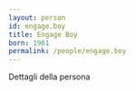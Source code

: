 ```yaml
---
layout: person
id: engage.boy
title: Engage Boy
born: 1961
permalink: /people/engage.boy
---
```


Dettagli della persona 